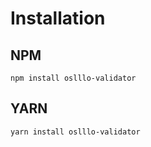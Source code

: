 # Installation

## NPM

```shell
npm install oslllo-validator
```

## YARN

```shell
yarn install oslllo-validator
```
